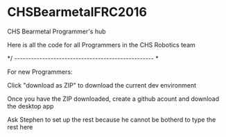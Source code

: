 # CHSBearmetalFRC2016
CHS Bearmetal Programmer's hub


Here is all the code for all Programmers in the CHS Robotics team

*/ -------------------------------------------------- \*

For new Programmers:

Click "download as ZIP" to download the current dev environment

Once you have the ZIP downloaded, create a github acount and download the desktop app

Ask Stephen to set up the rest because he cannot be botherd to type the rest here

